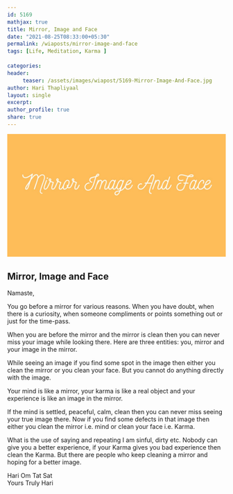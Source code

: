 ```yaml
--- 
id: 5169
mathjax: true  
title: Mirror, Image and Face
date: "2021-08-25T08:33:00+05:30"
permalink: /wiaposts/mirror-image-and-face
tags: [Life, Meditation, Karma ]    

categories: 
header:
     teaser: /assets/images/wiapost/5169-Mirror-Image-And-Face.jpg
author: Hari Thapliyaal 
layout: single 
excerpt:  
author_profile: true 
share: true 
---
```


![Mirror, Image and Face](/assets/images/wiapost/5169-Mirror-Image-And-Face.jpg)

## Mirror, Image and Face

    
Namaste,    
    
You go before a mirror for various reasons. When you have doubt, when there is a curiosity, when someone compliments or points something out or just for the time-pass.    
    
When you are before the mirror and the mirror is clean then you can never miss your image while looking there. Here are three entities: you, mirror and your image in the mirror.     
    
While seeing an image if you find some spot in the image then either you clean the mirror or you clean your face. But you cannot do anything directly with the image.    
    
Your mind is like a mirror, your karma is like a real object and your experience is like an image in the mirror.     
    
If the mind is settled, peaceful, calm, clean then you can never miss seeing your true image there. Now if you find some defects in that image then either you clean the mirror i.e. mind or clean your face i.e. Karma.    
    
What is the use of saying and repeating I am sinful, dirty etc. Nobody can give you a better experience, if your Karma gives you bad experience then clean the Karma. But there are people who keep cleaning a mirror and hoping for a better image.    
    
Hari Om Tat Sat     
Yours Truly Hari    
